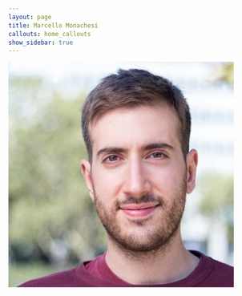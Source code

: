 ```yaml
---
layout: page
title: Marcello Monachesi
callouts: home_callouts
show_sidebar: true
---
```

![profile-pic](img/profile-pic.png)

